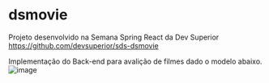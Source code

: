 # dsmovie

Projeto desenvolvido na Semana Spring React da Dev Superior
https://github.com/devsuperior/sds-dsmovie



Implementação do Back-end para avalição de filmes dado o modelo abaixo.
![image](https://user-images.githubusercontent.com/17336639/157982393-598898c8-24b6-45d6-b8a2-081e33370c0e.png)



